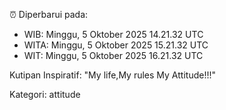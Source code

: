 ⏰ Diperbarui pada:
- WIB: Minggu, 5 Oktober 2025 14.21.32 UTC
- WITA: Minggu, 5 Oktober 2025 15.21.32 UTC
- WIT: Minggu, 5 Oktober 2025 16.21.32 UTC

Kutipan Inspiratif:
"My life,My rules My Attitude!!!"


Kategori: attitude


